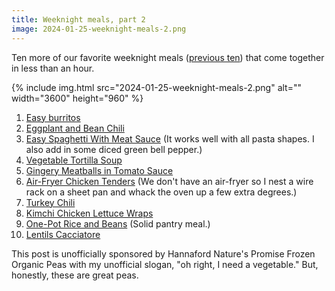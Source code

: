 ```yaml
---
title: Weeknight meals, part 2
image: 2024-01-25-weeknight-meals-2.png
---
```


Ten more of our favorite weeknight meals ([previous ten](/notes/weeknight-meals/)) that come together in less than an hour.

<div class="photos">
{% include img.html src="2024-01-25-weeknight-meals-2.png" alt="" width="3600" height="960" %}
</div>

1. [Easy burritos](https://cooking.nytimes.com/recipes/1024725-easy-burritos)
2. [Eggplant and Bean Chili](https://cooking.nytimes.com/recipes/1023804-eggplant-and-bean-chili)
3. [Easy Spaghetti With Meat Sauce](https://cooking.nytimes.com/recipes/1020996-easy-spaghetti-with-meat-sauce) (It works well with all pasta shapes. I also add in some diced green bell pepper.)
4. [Vegetable Tortilla Soup](https://cooking.nytimes.com/recipes/1024047-vegetable-tortilla-soup)
5. [Gingery Meatballs in Tomato Sauce](https://cooking.nytimes.com/recipes/1024295-gingery-meatballs-in-tomato-sauce)
6. [Air-Fryer Chicken Tenders](https://cooking.nytimes.com/recipes/1024485-air-fryer-chicken-tenders) (We don't have an air-fryer so I nest a wire rack on a sheet pan and whack the oven up a few extra degrees.)
7. [Turkey Chili](https://cooking.nytimes.com/recipes/7985-turkey-chili)
8. [Kimchi Chicken Lettuce Wraps](https://cooking.nytimes.com/recipes/1024520-kimchi-chicken-lettuce-wraps)
9. [One-Pot Rice and Beans](https://cooking.nytimes.com/recipes/1019793-one-pot-rice-and-beans) (Solid pantry meal.)
10. [Lentils Cacciatore](https://cooking.nytimes.com/recipes/1020976-lentils-cacciatore)

This post is unofficially sponsored by Hannaford Nature's Promise Frozen Organic Peas with my unofficial slogan, "oh right, I need a vegetable." But, honestly, these are great peas.
